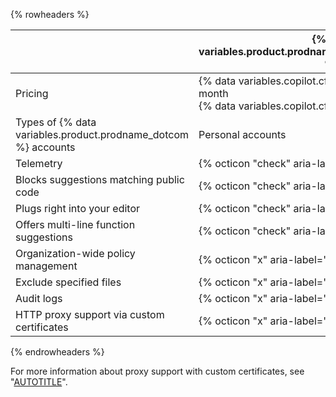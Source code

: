 {% rowheaders %}

| | {% data variables.product.prodname_copilot_individuals_short %} | {% data variables.product.prodname_copilot_business_short %} |
|--- | --- | --- |
| Pricing | {% data variables.copilot.cfi_price_per_month %} per month<br>{% data variables.copilot.cfi_price_per_year %} per year | {% data variables.copilot.cfb_price_per_month %} per user per month |
| Types of {% data variables.product.prodname_dotcom %} accounts | Personal accounts        | Organization or enterprise accounts |
| Telemetry                                   | {% octicon "check" aria-label="Included" %} | {% octicon "x" aria-label="Not included" %} |
| Blocks suggestions matching public code     | {% octicon "check" aria-label="Included" %} | {% octicon "check" aria-label="Included" %} |
| Plugs right into your editor                | {% octicon "check" aria-label="Included" %} | {% octicon "check" aria-label="Included" %} |
| Offers multi-line function suggestions      | {% octicon "check" aria-label="Included" %} | {% octicon "check" aria-label="Included" %} |
| Organization-wide policy management         | {% octicon "x" aria-label="Not included" %} | {% octicon "check" aria-label="Included" %} |
| Exclude specified files                     | {% octicon "x" aria-label="Not included" %} | {% octicon "check" aria-label="Included" %} |
| Audit logs                                  | {% octicon "x" aria-label="Not included" %} |{% octicon "check" aria-label="Included" %}  |
| HTTP proxy support via custom certificates  | {% octicon "x" aria-label="Not included" %} | {% octicon "check" aria-label="Included" %} |

{% endrowheaders %}

For more information about proxy support with custom certificates, see "[AUTOTITLE](/copilot/configuring-github-copilot/configuring-network-settings-for-github-copilot)".
